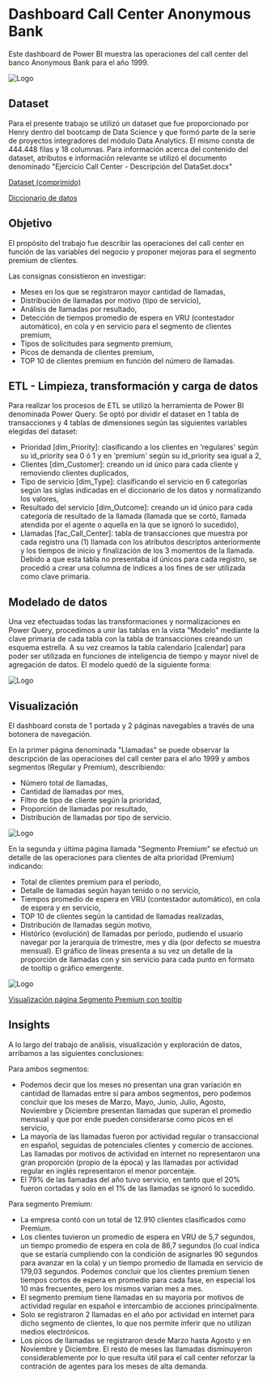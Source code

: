 
# Dashboard Call Center Anonymous Bank

Este dashboard de Power BI muestra las operaciones del call center del banco Anonymous Bank para el año 1999.




![Logo](https://github.com/fedeandresg/call-center-anonymous-bank/blob/main/portada.PNG?raw=true)

## Dataset

Para el presente trabajo se utilizó un dataset que fue proporcionado por Henry dentro del bootcamp de Data Science y que formó parte de la serie de proyectos integradores del módulo Data Analytics.
El mismo consta de 444.448 filas y 18 columnas. Para información acerca del contenido del dataset, atributos e información relevante se utilizó el documento denominado
"Ejercicio Call Center - Descripción del DataSet.docx"

[Dataset (comprimido)](https://github.com/fedeandresg/call-center-anonymous-bank/blob/main/Call_Center_1999_DataSet.rar)

[Diccionario de datos](https://github.com/fedeandresg/call-center-anonymous-bank/blob/main/Ejercicio%20Call%20Center%20-%20Descripci%C3%B3n%20del%20DataSet.docx)
## Objetivo

El propósito del trabajo fue describir las operaciones del call center en función de las variables del negocio y proponer mejoras para el segmento premium de clientes.

Las consignas consistieron en investigar: 
- Meses en los que se registraron mayor cantidad de llamadas,
- Distribución de llamadas por motivo (tipo de servicio),
- Análisis de llamadas por resultado,
- Detección de tiempos promedio de espera en VRU (contestador automático), en cola y en servicio para el segmento de clientes premium,
- Tipos de solicitudes para segmento premium,
- Picos de demanda de clientes premium,
- TOP 10 de clientes premium en función del número de llamadas.
## ETL - Limpieza, transformación y carga de datos 

Para realizar los procesos de ETL se utilizó la herramienta de Power BI denominada Power Query. 
Se optó por dividir el dataset en 1 tabla de transacciones y 4 tablas de dimensiones según las siguientes variables elegidas del dataset:
- Prioridad [dim_Priority]: clasificando a los clientes en 'regulares' según su id_priority sea 0 ó 1 y en 'premium' según su id_priority sea igual a 2,
- Clientes [dim_Customer]: creando un id único para cada cliente y removiendo clientes duplicados,
- Tipo de servicio [dim_Type]: clasificando el servicio en 6 categorías según las siglas indicadas en el diccionario de los datos y normalizando los valores,
- Resultado del servicio [dim_Outcome]: creando un id único para cada categoría de resultado de la llamada (llamada que se cortó, llamada atendida por el agente o aquella en la que se ignoró lo sucedido),
- Llamadas [fac_Call_Center]: tabla de transacciones que muestra por cada registro una (1) llamada con los atributos descriptos anteriormente y los tiempos de inicio y finalización de los 3 momentos de la llamada. Debido a que esta tabla no presentaba id únicos para cada registro, se procedió a crear una columna de índices a los fines de ser utilizada como clave primaria.


## Modelado de datos

Una vez efectuadas todas las transformaciones y normalizaciones en Power Query, procedimos a unir las tablas en la vista "Modelo" mediante la clave primaria de cada tabla con la tabla de transacciones creando un esquema estrella. 
A su vez creamos la tabla calendario [calendar] para poder ser utilizada en funciones de inteligencia de tiempo y mayor nivel de agregación de datos.
El modelo quedó de la siguiente forma:


![Logo](https://github.com/fedeandresg/call-center-anonymous-bank/blob/main/modelo.PNG?raw=true)

## Visualización

El dashboard consta de 1 portada y 2 páginas navegables a través de una botonera de navegación.

En la primer página denominada "Llamadas" se puede observar la descripción de las operaciones del call center para el año 1999 y ambos segmentos (Regular y Premium), describiendo:

- Número total de llamadas,
- Cantidad de llamadas por mes,
- Filtro de tipo de cliente según la prioridad,
- Proporción de llamadas por resultado,
- Distribución de llamadas por tipo de servicio.

![Logo](https://github.com/fedeandresg/call-center-anonymous-bank/blob/main/llamadas.PNG?raw=true)

En la segunda y última página llamada "Segmento Premium" se efectuó un detalle de las operaciones para clientes de alta prioridad (Premium) indicando:

- Total de clientes premium para el período,
- Detalle de llamadas según hayan tenido o no servicio,
- Tiempos promedio de espera en VRU (contestador automático), en cola de espera y en servicio,
- TOP 10 de clientes según la cantidad de llamadas realizadas,
- Distribución de llamadas según motivo,
- Histórico (evolución) de llamadas por período, pudiendo el usuario navegar por la jerarquía de trimestre, mes y día (por defecto se muestra mensual). El gráfico de líneas presenta a su vez un detalle de la proporción de llamadas con y sin servicio para cada punto en formato de tooltip o gráfico emergente.

![Logo](https://github.com/fedeandresg/call-center-anonymous-bank/blob/main/premium.PNG?raw=true)

[Visualización página Segmento Premium con tooltip](https://github.com/fedeandresg/call-center-anonymous-bank/blob/main/premium%20con%20tooltip.PNG)
## Insights

A lo largo del trabajo de análisis, visualización y exploración de datos, arribamos a las siguientes conclusiones:

Para ambos segmentos:

- Podemos decir que los meses no presentan una gran variación en cantidad de llamadas entre sí para ambos segmentos, pero podemos concluir que los meses de Marzo, Mayo, Junio, Julio, Agosto, Noviembre y Diciembre presentan llamadas que superan el promedio mensual y que por ende pueden considerarse como picos en el servicio,
- La mayoría de las llamadas fueron por actividad regular o transaccional en español, seguidas de potenciales clientes y comercio de acciones. Las llamadas por motivos de actividad en internet no representaron una gran proporción (propio de la época) y las llamadas por actividad regular en inglés representaron el menor porcentaje.
- El 79% de las llamadas del año tuvo servicio, en tanto que el 20% fueron cortadas y solo en el 1% de las llamadas se ignoró lo sucedido.

Para segmento Premium:

- La empresa contó con un total de 12.910 clientes clasificados como Premium.
- Los clientes tuvieron un promedio de espera en VRU de 5,7 segundos, un tiempo promedio de espera en cola de 86,7 segundos (lo cual indica que se estaría cumpliendo con la condición de asignarles 90 segundos para avanzar en la cola) y un tiempo promedio de llamada en servicio de 179,03 segundos. Podemos concluir que los clientes premium tienen tiempos cortos de espera en promedio para cada fase, en especial los 10 más frecuentes, pero los mismos varían mes a mes.
- El segmento premium tiene llamadas en su mayoría por motivos de actividad regular en español e intercambio de acciones principalmente. 
- Solo se registraron 2 llamadas en el año por actividad en internet para dicho segmento de clientes, lo que nos permite inferir que no utilizan medios electrónicos.
- Los picos de llamadas se registraron desde Marzo hasta Agosto y en Noviembre y Diciembre. El resto de meses las llamadas disminuyeron considerablemente por lo que resulta útil para el call center reforzar la contración de agentes para los meses de alta demanda.
